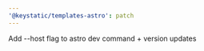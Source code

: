 ```yaml
---
'@keystatic/templates-astro': patch
---
```


Add --host flag to astro dev command + version updates
